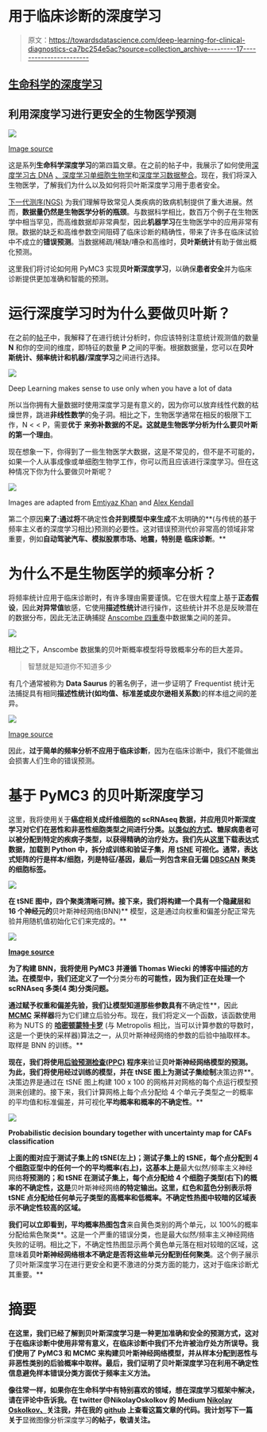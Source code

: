 # 用于临床诊断的深度学习

> 原文：<https://towardsdatascience.com/deep-learning-for-clinical-diagnostics-ca7bc254e5ac?source=collection_archive---------17----------------------->

## [生命科学的深度学习](https://towardsdatascience.com/tagged/dl-for-life-sciences)

## 利用深度学习进行更安全的生物医学预测

![](img/ecf1ad4e6a36b67a89d99e1fa069b9fd.png)

[Image source](https://unsplash.com/photos/7jjnJ-QA9fY)

这是系列**生命科学深度学习**的第四篇文章。在之前的帖子中，我展示了如何使用[深度学习古 DNA](/deep-learning-on-ancient-dna-df042dc3c73d) [、深度学习单细胞生物学](/deep-learning-for-single-cell-biology-935d45064438)和[深度学习数据整合](/deep-learning-for-data-integration-46d51601f781)。现在，我们将深入生物医学，了解我们为什么以及如何将贝叶斯深度学习用于患者安全。

[下一代测序(NGS)](https://en.wikipedia.org/wiki/DNA_sequencing) 为我们理解导致常见人类疾病的致病机制提供了重大进展。然而，**数据量仍然是生物医学分析的瓶颈**。与数据科学相比，数百万个例子在生物医学中相当罕见，而高维数据却非常典型，因此**机器学习**在生物医学中的应用非常有限。数据的缺乏和高维参数空间阻碍了临床诊断的精确性，带来了许多在临床试验中不成立的**错误预测**。当数据稀疏/稀缺/嘈杂和高维时，**贝叶斯统计**有助于做出概化预测。

这里我们将讨论如何用 PyMC3 实现**贝叶斯深度学习**，以确保**患者安全**并为临床诊断提供更加准确和智能的预测。

# 运行深度学习时为什么要做贝叶斯？

在之前的[帖子](/deep-learning-for-single-cell-biology-935d45064438)中，我解释了在进行统计分析时，你应该特别注意统计观测值的数量 **N** 和你的空间的维度，即特征的数量 **P** 之间的平衡。根据数据量，您可以在**贝叶斯统计、频率统计和机器/深度学习**之间进行选择。

![](img/13641087c16af89c246b6f4b7b1ff561.png)

Deep Learning makes sense to use only when you have a lot of data

所以当你拥有大量数据时使用深度学习是有意义的，因为你可以放弃线性代数的枯燥世界，跳进**非线性数学**的兔子洞。相比之下，生物医学通常在相反的极限下工作，N < < P，需要**优于** **来弥补数据的不足。**这就是**生物医学分析为什么要贝叶斯的第一个理由**。

现在想象一下，你得到了一些生物医学大数据，这是不常见的，但不是不可能的，如果一个人从事成像或单细胞生物学工作，你可以而且应该进行深度学习。但在这种情况下你为什么要做贝叶斯呢？

![](img/904a2210867769780c067a3391f07b0c.png)

Images are adapted from [Emtiyaz Khan](https://emtiyaz.github.io/papers/ukjapan2018.pdf) and [Alex Kendall](https://alexgkendall.com/computer_vision/bayesian_deep_learning_for_safe_ai/)

第二个原因**来了:通过将**不确定性**合并到模型中来生成**不太明确的**(与传统的基于频率主义者的深度学习相比)预测的必要性。这对错误预测代价非常高的领域非常重要，例如**自动驾驶汽车、模拟股票市场、地震，特别是** **临床诊断**。**

# 为什么不是生物医学的频率分析？

将频率统计应用于临床诊断时，有许多理由需要谨慎。它在很大程度上基于**正态假设**，因此**对异常值**敏感，它使用**描述性统计**进行操作，这些统计并不总是反映潜在的数据分布，因此无法正确捕捉 [Anscombe 四重奏](https://en.wikipedia.org/wiki/Anscombe%27s_quartet)中数据集之间的差异。

![](img/b5442433de045fa7dcdd2959954418ef.png)

相比之下，Anscombe 数据集的贝叶斯概率模型将导致概率分布的巨大差异。

> 智慧就是知道你不知道多少

有几个通常被称为 **Data Saurus** 的著名例子，进一步证明了 Frequentist 统计无法捕捉具有相同**描述性统计(如均值、标准差或皮尔逊相关系数**)的样本组之间的差异。

![](img/e0549dc08dab969b9b0b67549912cee8.png)

[Image source](https://www.autodeskresearch.com/publications/samestats)

因此，**过于简单的频率分析不应用于临床诊断**，因为在临床诊断中，我们不能做出会损害人们生命的错误预测。

# 基于 PyMC3 的贝叶斯深度学习

这里，我将使用关于[](https://www.nature.com/articles/s41467-018-07582-3)**癌症相关成纤维细胞的 scRNAseq 数据，并应用贝叶斯深度学习对它们在恶性和非恶性细胞类型之间进行分类。[以类似的方式](https://www.ncbi.nlm.nih.gov/pubmed/29503172)、**糖尿病患者**可以被分配到特定的疾病子类型，以获得精确的治疗处方。我们先从[这里](https://www.ncbi.nlm.nih.gov/geo/query/acc.cgi?acc=GSE111229)下载表达式数据，加载到 Python 中，拆分成训练和验证子集，用 [tSNE](https://en.wikipedia.org/wiki/T-distributed_stochastic_neighbor_embedding) 可视化。通常，表达式矩阵的行是样本/细胞，列是特征/基因，最后一列包含来自无偏 [DBSCAN](https://en.wikipedia.org/wiki/DBSCAN) 聚类的细胞标签。**

**![](img/c82117cbaf0ecc86acf2902a2ccc6268.png)**

**在 tSNE 图中，四个聚类清晰可辨。接下来，我们将构建一个具有一个隐藏层和 16 个神经元的**贝叶斯神经网络(BNN)** 模型，这是通过向权重和偏差分配正常先验并用随机值初始化它们来完成的。**

**![](img/d5dd66fee1a894fc7c82584cf802b5eb.png)**

**[Image source](https://medium.com/@joeDiHare/deep-bayesian-neural-networks-952763a9537)**

**为了构建 BNN，我将使用 PyMC3 并遵循 Thomas Wiecki 的博客中描述的方法。在模型中，我们还定义了一个**分类分布**的可能性，因为我们正在处理一个 scRNAseq 多类(4 类)分类问题。**

**通过赋予权重和偏差先验，我们让模型知道那些参数具有**不确定性**，因此 [**MCMC**](https://en.wikipedia.org/wiki/Markov_chain_Monte_Carlo) **采样器**将为它们建立后验分布。现在，我们将定义一个函数，该函数使用称为 NUTS 的 [**哈密顿蒙特卡罗**](https://en.wikipedia.org/wiki/Hamiltonian_Monte_Carlo) (与 Metropolis 相比，当可以计算参数的导数时，这是一个更快的采样器)算法之一，从贝叶斯神经网络的参数的后验中抽取样本。取样是 BNN 的训练。**

**现在，我们将使用[后验预测检查(PPC)](https://docs.pymc.io/notebooks/posterior_predictive.html) 程序来**验证**贝叶斯神经网络模型的预测。为此，我们将使用经过训练的模型，并在 tNSE 图上为测试子集绘制**决策边界**。决策边界是通过在 tSNE 图上构建 100 x 100 的网格并对网格的每个点运行模型预测来创建的。接下来，我们计算网格上每个点分配给 4 个单元子类型之一的概率的平均值和标准偏差，并可视化**平均概率和概率的不确定性**。**

**![](img/8796cd83d97c12266ae1baaf89467ebf.png)**

**Probabilistic decision boundary together with uncertainty map for CAFs classification**

**上面的图对应于测试子集上的 tSNE(左上)；测试子集上的 tSNE，每个点分配到 4 个细胞亚型中的任何一个的平均概率(右上)，这基本上是**最大似然/频率主义神经网络**将预测的；和 tSNE 在测试子集上，每个点分配给 4 个细胞子类型(右下)的概率的不确定性，这是**贝叶斯神经网络**的特定输出。这里，红色和蓝色分别表示将 tSNE 点分配给任何单元子类型的高概率和低概率。不确定性热图中较暗的区域表示不确定性较高的区域。**

**我们可以立即看到，平均概率热图包含**来自黄色类别的两个单元，以 100%的概率分配给紫色聚类**。这是一个严重的错误分类，也是最大似然/频率主义神经网络失败的证明。相比之下，不确定性热图显示两个黄色单元落在相对较暗的区域，这意味着**贝叶斯神经网络根本不确定是否将这些单元分配到任何聚类**。这个例子展示了贝叶斯深度学习在进行更安全和更不激进的分类方面的能力，这对于临床诊断尤其重要。**

# **摘要**

**在这里，我们已经了解到贝叶斯深度学习是一种更加准确和安全的预测方式，这对于在临床诊断中使用非常有意义，在临床诊断中我们不允许被治疗处方所误导。我们使用了 **PyMC3 和 MCMC** 来构建贝叶斯神经网络模型，并从样本分配到恶性与非恶性类别的后验概率中取样。最后，我们证明了贝叶斯深度学习在利用不确定性信息避免样本错误分类方面优于频率主义方法。**

**像往常一样，如果你在生命科学中有特别喜欢的领域，想在深度学习框架中解决，请在评论中告诉我。在 twitter @NikolayOskolkov 的 Medium [Nikolay Oskolkov、](https://medium.com/u/8570b484f56c?source=post_page-----ca7bc254e5ac--------------------------------)关注我，并在我的 [github](https://github.com/NikolayOskolkov/DeepLearningClinicalDiagnostics) 上查看这篇文章的代码。我计划写下一篇关于**显微图像分析深度学习**的帖子，敬请关注。**